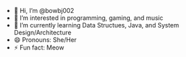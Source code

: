 - 👋 Hi, I’m @bowbj002
- 👀 I’m interested in programming, gaming, and music
- 🌱 I’m currently learning Data Structues, Java, and System Design/Architecture
- 😄 Pronouns: She/Her
- ⚡ Fun fact: Meow

<!---
bowbj002/bowbj002 is a ✨ special ✨ repository because its `README.md` (this file) appears on your GitHub profile.
You can click the Preview link to take a look at your changes.
--->
